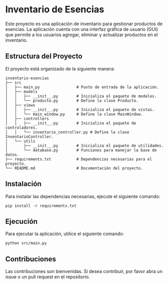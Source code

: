 # Inventario de Esencias

Este proyecto es una aplicación de inventario para gestionar productos de esencias. La aplicación cuenta con una interfaz gráfica de usuario (GUI) que permite a los usuarios agregar, eliminar y actualizar productos en el inventario.

## Estructura del Proyecto

El proyecto está organizado de la siguiente manera:

```
inventario-esencias
├── src
│   ├── main.py                # Punto de entrada de la aplicación.
│   ├── models
│   │   ├── __init__.py        # Inicializa el paquete de modelos.
│   │   └── producto.py        # Define la clase Producto.
│   ├── views
│   │   ├── __init__.py        # Inicializa el paquete de vistas.
│   │   └── main_window.py     # Define la clase MainWindow.
│   ├── controllers
│   │   ├── __init__.py        # Inicializa el paquete de controladores.
│   │   └── inventario_controller.py # Define la clase InventarioController.
│   └── utils
│       ├── __init__.py        # Inicializa el paquete de utilidades.
│       └── database.py        # Funciones para manejar la base de datos.
├── requirements.txt           # Dependencias necesarias para el proyecto.
└── README.md                  # Documentación del proyecto.
```

## Instalación

Para instalar las dependencias necesarias, ejecute el siguiente comando:

```
pip install -r requirements.txt
```

## Ejecución

Para ejecutar la aplicación, utilice el siguiente comando:

```
python src/main.py
```

## Contribuciones

Las contribuciones son bienvenidas. Si desea contribuir, por favor abra un issue o un pull request en el repositorio.
